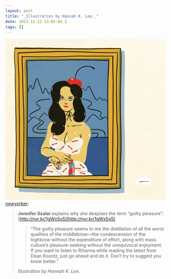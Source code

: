 ```yaml
---
layout: post
title: "_Illustration by Hannah K. Lee._"
date: 2013-12-12 13:05:03 Z
tags: []
---
```

![](/media/2013/12/69782975319.jpg)
[newyorker](http://newyorker.tumblr.com/post/69624668043/jennifer-szalai-explains-why-she-despises-the-term):

> **Jennifer Szalai** explains why she despises the term “guilty pleasure”: [http://nyr.kr/1gWx5o5](http://nyr.kr/1gWx5o5)
> 
> > “The guilty pleasure seems to me the distillation of all the worst qualities of the middlebrow—the condescension of the highbrow without the expenditure of effort, along with mass culture’s pleasure-seeking without the unequivocal enjoyment. If you want to listen to Rihanna while reading the latest from Dean Koontz, just go ahead and do it. Don’t try to suggest you know better.”
> 
> _Illustration by Hannah K. Lee._
